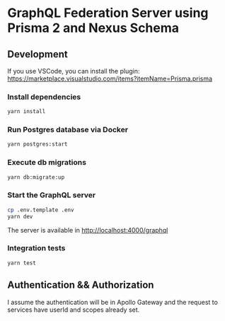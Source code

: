 # GraphQL Federation Server using Prisma 2 and Nexus Schema

## Development

If you use VSCode, you can install the plugin: <https://marketplace.visualstudio.com/items?itemName=Prisma.prisma>

### Install dependencies

```bash
yarn install
```

### Run Postgres database via Docker

```bash
yarn postgres:start
```

### Execute db migrations

```bash
yarn db:migrate:up
```

### Start the GraphQL server

```bash
cp .env.template .env
yarn dev
```

The server is available in <http://localhost:4000/graphql>

### Integration tests

```bash
yarn test
```

## Authentication && Authorization

I assume the authentication will be in Apollo Gateway and the request to services have userId and scopes already set.
